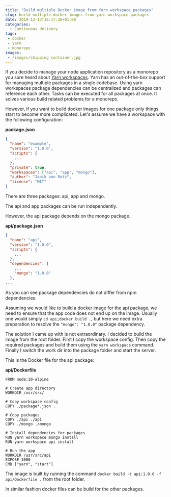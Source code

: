 ```yaml
---
title: "Build multiple Docker image from Yarn workspace packages"
slug: build-multiple-docker-images-from-yarn-workspace-packages
date: 2019-12-13T18:17:28+01:00
categories:
  - Continuous delivery
tags:
 - docker
 - yarn
 - monorepo
images:
 - /images/shipping container.jpg
---
```


If you decide to manage your node application repository as a monorepo you sure heard about [Yarn workspaces](https://yarnpkg.com/lang/en/docs/workspaces/). Yarn has an out-of-the-box support for managing multiple packages in a single codebase. Using yarn workspaces package dependencies can be centralized and packages can reference each other. Tasks can be executed for all packages at once. It solves various build related problems for a monorepo.
<!--more-->

However, if you want to build docker images for one package only things start to become more complicated. Let's assume we have a workspace with the following configuration:

**package.json**

```json
{
  "name": "example",
  "version": "1.0.0",
  "scripts": {
    ...
  },
  "private": true,
  "workspaces": ["api", "app", "mongo"],
  "author": "Janik von Rotz",
  "license": "MIT"
}
```

There are three packages: api, app and mongo.

The api and app packages can be run independently.

However, the api package depends on the mongo package.

**api/package.json**

```json
{
  "name": "api",
  "version": "1.0.0",
  "scripts": {
    ...
  },
  "dependencies": {
    ...
    "mongo": "1.0.0"
  },
...
```

As you can see package dependencies do not differ from npm dependencies.

Assuming we would like to build a docker image for the api package, we need to ensure that the app code does not end up on the image. Usually one would simply `cd api;docker build .`, but here we need extra preparation to resolve the `"mongo": "1.0.0"` package dependency.

The solution I came up with is not extraordinary. I decided to build the image from the root folder. First I copy the workspace config. Then copy the required packages and build them using the `yarn workspace` command. Finally I switch the work dir into the package folder and start the server.

This is the Docker file for the api package:

**api/Dockerfile**

```
FROM node:10-alpine

# Create app directory
WORKDIR /usr/src/

# Copy workspace config
COPY ./package*.json .

# Copy packages
COPY ./api ./api
COPY ./mongo ./mongo

# Install dependencies for packages
RUN yarn workspace mongo install
RUN yarn workspace api install

# Run the app
WORKDIR /usr/src/api
EXPOSE 3000
CMD ["yarn", "start"]
```

The image is built by running the command `docker build -t api:1.0.0 -f api/Dockerfile .` from the root folder.

In similar fashion docker files can be build for the other packages.

